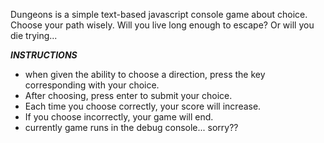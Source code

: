 Dungeons is a simple text-based javascript console game about choice. Choose your path wisely. Will you live long enough to escape? Or will you die trying...

***INSTRUCTIONS***
  - when given the ability to choose a direction, press the key corresponding with your choice.
  - After choosing, press enter to submit your choice.
  - Each time you choose correctly, your score will increase.
  - If you choose incorrectly, your game will end.
  - currently game runs in the debug console... sorry??
